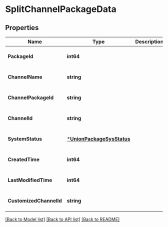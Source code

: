 # SplitChannelPackageData

## Properties
Name | Type | Description | Notes
------------ | ------------- | ------------- | -------------
**PackageId** | **int64** |  | [optional] [default to null]
**ChannelName** | **string** |  | [optional] [default to null]
**ChannelPackageId** | **string** |  | [optional] [default to null]
**ChannelId** | **string** |  | [optional] [default to null]
**SystemStatus** | [***UnionPackageSysStatus**](UnionPackageSysStatus.md) |  | [optional] [default to null]
**CreatedTime** | **int64** |  | [optional] [default to null]
**LastModifiedTime** | **int64** |  | [optional] [default to null]
**CustomizedChannelId** | **string** |  | [optional] [default to null]

[[Back to Model list]](../README.md#documentation-for-models) [[Back to API list]](../README.md#documentation-for-api-endpoints) [[Back to README]](../README.md)


